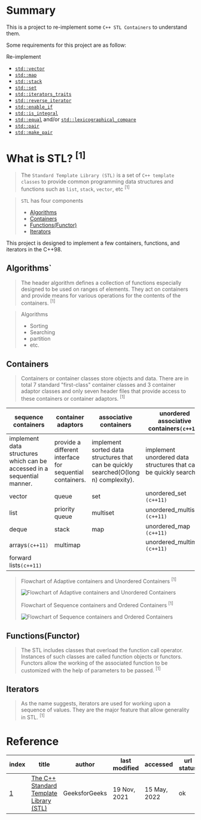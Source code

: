 # Summary

This is a project to re-implement some `C++ STL Containers` to understand them.

Some requirements for this project are as follow:

Re-implement

+ [`std::vector`](documents/vector.md)
+ [`std::map`](documents/map.md)
+ [`std::stack`](documents/stack.md)
+ [`std::set`](documents/set.md)
+ [`std::iterators_traits`](documents/reverse_iterator.md)
+ [`std::reverse_iterator`](documents/iterator_traits.md)
+ [`std::enable_if`](documents/enable_if.md)
+ [`std::is_integral`](documents/is_integral.md)
+ [`std::equal`](documents/equal.md) and/or [`std::lexicographical_compare`](documents/lexicographical_compare.md)
+ [`std::pair`](documents/pair.md)
+ [`std::make_pair`](documents/make_pair.md)

# What is STL? <sup>[1]

> The `Standard Template Library (STL)` is a set of `C++ template classes` to provide common programming data structures and functions such as `list`, `stack`, `vector`, etc <sup>[1]

> `STL` has four components
> + [Algorithms](#algorithms)
> + [Containers](#containers)
> + [Functions(Functor)](#functionsfunctor)
> + [Iterators](#iterators)

This project is designed to implement a few containers, functions, and iterators in the C++98.

## Algorithms`

> The header algorithm defines a collection of functions especially designed to be used on ranges of elements. They act on containers and provide means for various operations for the contents of the containers. <sup>[1]

> Algorithms
>	+ Sorting
> 	+ Searching
> 	+ partition
> 	+ etc.

## Containers

> Containers or container classes store objects and data. There are in total 7 standard "first-class" container classes and 3 container adaptor classes and only seven header files that provide access to these containers or container adaptors. <sup>[1]

| sequence containers                                                     | container adaptors                                       | associative containers                                                               | unordered associative containers`(c++11)`                        |
| ----------------------------------------------------------------------- | -------------------------------------------------------- | ------------------------------------------------------------------------------------ | ---------------------------------------------------------------- |
| implement data structures which can be accessed in a sequential manner. | provide a different interface for sequential containers. | implement sorted data structures that can be quickly searched(O(long n) complexity). | implement unordered data structures that can be quickly searched |
| vector                                                                  | queue                                                    | set                                                                                  | unordered_set `(c++11)`                                          |
| list                                                                    | priority queue                                           | multiset                                                                             | unordered_multiset `(c++11)`                                     |
| deque                                                                   | stack                                                    | map                                                                                  | unordered_map `(c++11)`                                          |
| arrays`(c++11)`                                                         | multimap                                                 |                                                                                      | unordered_multimap `(c++11)`                                     |
| forward lists`(c++11)`                                                  |

> Flowchart of Adaptive containers and Unordered Containers <sup>[1]
> 
>![Flowchart of Adaptive containers and Unordered Containers](https://media.geeksforgeeks.org/wp-content/uploads/20191111161536/Screenshot-from-2019-11-11-16-13-18.png)
>
> Flowchart of Sequence containers and Ordered Containers <sup>[1]
> 
>![Flowchart of Sequence containers and Ordered Containers](https://media.geeksforgeeks.org/wp-content/uploads/20191111161627/Screenshot-from-2019-11-11-16-15-07.png)

## Functions(Functor)

> The STL includes classes that overload the function call operator. Instances of such classes are called function objects or functors. Functors allow the working of the associated function to be customized with the help of parameters to be passed. <sup>[1]

## Iterators

> As the name suggests, iterators are used for working upon a sequence of values. They are the major feature that allow generality in STL. <sup>[1]
# Reference

| index                                                                           | title                                                                                                                 | author        | last modified | accessed     | url status |
| ------------------------------------------------------------------------------- | --------------------------------------------------------------------------------------------------------------------- | ------------- | ------------- | ------------ | ---------- |
| [1](https://www.geeksforgeeks.org/the-c-standard-template-library-stl/?ref=lbp) | [The C++ Standard Template Library (STL)](https://www.geeksforgeeks.org/the-c-standard-template-library-stl/?ref=lbp) | GeeksforGeeks | 19 Nov, 2021  | 15 May, 2022 | ok         |


